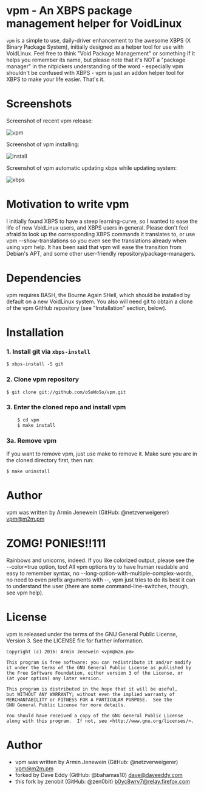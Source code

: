 # vpm - An XBPS package management helper for VoidLinux

`vpm` is a simple to use, daily-driver enhancement to the awesome XBPS (X Binary
Package System), initially designed as a helper tool for use with VoidLinux.
Feel free to think "Void Package Management" or something if it helps you
remember its name, but please note that it's NOT a "package manager" in the
nitpickers understanding of the word - especially vpm shouldn't be confused with
XBPS - vpm is just an addon helper tool for XBPS to make your life easier.
That's it.

# Screenshots

Screenshot of recent vpm release:

![vpm](https://raw.githubusercontent.com/oSoWoSo/vpm/master/screenshots/vpm.png)

Screenshot of vpm installing:

![install](https://raw.githubusercontent.com/oSoWoSo/vpm/master/screenshots/vpmINSTALL.png)

Screenshot of vpm automatic updating xbps while updating system:

![xbps](https://raw.githubusercontent.com/oSoWoSo/vpm/master/screenshots/vpmXBPS.png)

# Motivation to write vpm

I initially found XBPS to have a steep learning-curve, so I wanted to ease the
life of new VoidLinux users, and XBPS users in general. Please don't feel afraid
to look up the corresponding XBPS commands it translates to, or use vpm
--show-translations so you even see the translations already when using vpm
help. It has been said that vpm will ease the transition from Debian's APT, and
some other user-friendly repository/package-managers.

# Dependencies

vpm requires BASH, the Bourne Again SHell, which should be installed by default
on a new VoidLinux system. You also will need git to obtain a clone of the vpm
GitHub repository (see "Installation" section, below).

# Installation

### 1. Install git via `xbps-install`

    $ xbps-install -S git

### 2. Clone vpm repository

    $ git clone git://github.com/oSoWoSo/vpm.git

### 3. Enter the cloned repo and install vpm

        $ cd vpm
        $ make install
        
### 3a. Remove vpm

If you want to remove vpm, just use make to remove it. Make sure you are in the cloned directory first, then run:

    $ make uninstall

# Author
vpm was written by Armin Jenewein (GitHub: @netzverweigerer) <vpm@m2m.pm>

# ZOMG! PONIES!!111

Rainbows and unicorns, indeed. If you like colorized output, please see the
--color=true option, too! All vpm options try to have human readable and easy to
remember syntax, no --long-option-with-multiple-complex-words, no need to even
prefix arguments with --, vpm just tries to do its best it can to understand the
user (there are some command-line-switches, though, see vpm help).

# License

vpm is released under the terms of the GNU General Public License,
Version 3. See the LICENSE file for further information.

```
Copyright (c) 2016: Armin Jenewein <vpm@m2m.pm>

This program is free software: you can redistribute it and/or modify
it under the terms of the GNU General Public License as published by
the Free Software Foundation, either version 3 of the License, or
(at your option) any later version.

This program is distributed in the hope that it will be useful,
but WITHOUT ANY WARRANTY; without even the implied warranty of
MERCHANTABILITY or FITNESS FOR A PARTICULAR PURPOSE.  See the
GNU General Public License for more details.

You should have received a copy of the GNU General Public License
along with this program.  If not, see <http://www.gnu.org/licenses/>.
```

# Author

- vpm was written by Armin Jenewein (GitHub: @netzverweigerer) <vpm@m2m.pm>
- forked by Dave Eddy (GitHub: @bahamas10) <dave@daveeddy.com>
- this fork by zenobit (GitHub: @zen0bit) <b0yc8wrv7@relay.firefox.com>
